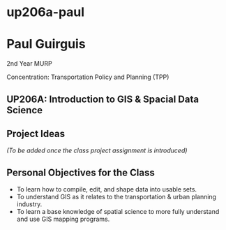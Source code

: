 # up206a-paul

# **Paul Guirguis**

2nd Year MURP

Concentration: Transportation Policy and Planning (TPP)

## **UP206A: Introduction to GIS & Spacial Data Science**

## **Project Ideas**

*(To be added once the class project assignment is introduced)*

## **Personal Objectives for the Class**
* To learn how to compile, edit, and shape data into usable sets.
* To understand GIS as it relates to the transportation & urban planning industry.
* To learn a base knowledge of spatial science to more fully understand and use GIS mapping programs.
